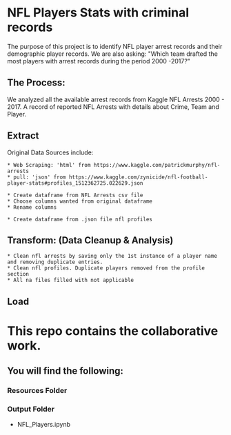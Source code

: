 # NFL Players Stats with criminal records
The purpose of this project is to identify NFL player arrest records and their demographic player records. 
We are also asking: "Which team drafted the most players with arrest records during the period 2000 -2017?"
    
## The Process:
We analyzed all the available arrest records from Kaggle NFL Arrests 2000 - 2017.
A record of reported NFL Arrests with details about Crime, Team and Player. 
 
## Extract

Original Data Sources include:
    
    * Web Scraping: 'html' from https://www.kaggle.com/patrickmurphy/nfl-arrests
    * pull: 'json' from https://www.kaggle.com/zynicide/nfl-football-player-stats#profiles_1512362725.022629.json
    
    * Create dataframe from NFL Arrests csv file
    * Choose columns wanted from original dataframe
    * Rename columns
    
    * Create dataframe from .json file nfl profiles 
    
 ## Transform: (Data Cleanup & Analysis)
    
    * Clean nfl arrests by saving only the 1st instance of a player name and removing duplicate entries.
    * Clean nfl profiles. Duplicate players removed from the profile section
    * All na files filled with not applicable 
    
## Load 




# This repo contains the collaborative work. 

## You will find the following:

### Resources Folder

### Output Folder
   * NFL_Players.ipynb
 


